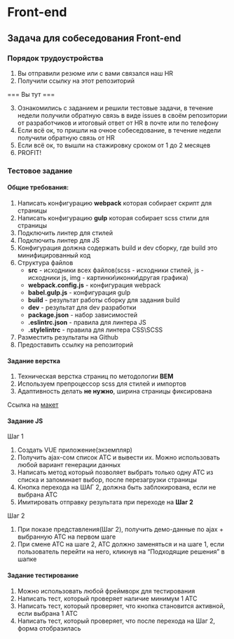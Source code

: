 # Front-end
## Задача для собеседования Front-end

### Порядок трудоустройства
1. Вы отправили резюме или с вами связался наш HR
2. Получили ссылку на этот репозиторий 

=== Вы тут ===

3. Ознакомились с заданием и решили тестовые задачи, в течение недели получили обратную связь в виде issues в своём репозитории от разработчиков и итоговый ответ от HR в почте или по телефону
4. Если всё ок, то пришли на очное собеседование, в течение недели получили обратную связь от HR
5. Если всё ок, то вышли на стажировку сроком от 1 до 2 месяцев
6. PROFIT!

### Тестовое задание
#### Общие требования:
1. Написать конфигурацию **webpack** которая собирает скрипт для страницы
2. Написать конфигурацию **gulp** которая собирает scss стили для страницы
3. Подключить линтер для стилей
4. Подключить линтер для JS
5. Конфигурация должна содержать build и dev сборку, где build это минифицированный код
6. Структура файлов
    - **src** -  исходники всех файлов(scss - исходники стилей, js - исходники js, img - картинки\иконки\другая графика)
    - **webpack.config.js** - конфигурация webpack
    - **babel.gulp.js** - конфигурация gulp
    - **build** - результат работы сборку для задания  build
    - **dev** - результат для dev разработки
    - **package.json** - набор зависимостей
    - **.eslintrc.json** - правила для линтера JS
    - **.stylelintrc** - правила для линтера CSS\SCSS
7. Разместить результаты на Github
8. Предоставить ссылку на репозиторий

#### Задание верстка
1. Техническая верстка страниц по методологии **BEM**
2. Используем препроцессор scss для стилей и импортов
3. Адаптивность делать **не нужно**, ширина страницы фиксирована

Ссылка на [макет](https://www.figma.com/file/b2F3Xjl0GMTTWEmWLfrqZc/%D0%A2%D0%B5%D1%81%D1%82%D0%BE%D0%B2%D0%BE%D0%B5-%D0%B7%D0%B0%D0%B4%D0%B0%D0%BD%D0%B8%D0%B5-front-end?node-id=0%3A1)

#### Задание JS
Шаг 1

1. Создать VUE приложение(экземпляр)
2. Получить ajax-сом список АТС и вывести их. Можно использовать любой вариант генерации данных
3. Написать метод который позволяет выбрать только одну АТС из списка и запоминает выбор, после перезагрузки страницы
4. Кнопка перехода на ШАГ 2, должна быть заблокирована, если не выбрана ATC
5. Имитировать отправку результата при переходе на **Шаг 2**

Шаг 2

1. При показе представления(Шаг 2), получить демо-данные по ajax + выбранную АТС на первом шаге
2. При смене АТС на шаге 2, АТС должно заменяться и на шаге 1, если пользователь перейти на него, кликнув на “Подходящие решения” в шапке

#### Задание тестирование

1. Можно использовать любой фреймворк для тестирования
2. Написать тест, который проверяет наличие минимум 1 АТС
3. Написать тест, который проверяет, что кнопка становится активной, если выбрана 1 АТС
4.  Написать тест, который проверяет, что после перехода на Шаг 2, форма отобразилась